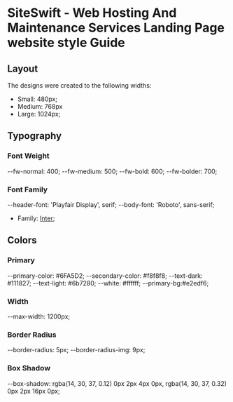 # SiteSwift - Web Hosting And Maintenance Services Landing Page website style Guide

## Layout

The designs were created to the following widths:

- Small: 480px;
- Medium: 768px
- Large: 1024px;

## Typography

### Font Weight

--fw-normal: 400;
--fw-medium: 500;
--fw-bold: 600;
--fw-bolder: 700;

### Font Family

--header-font: 'Playfair Display', serif;
--body-font: 'Roboto', sans-serif;

- Family: [Inter](href="https://fonts.googleapis.com/css2?family=Playfair+Display:wght@400;500&family=Roboto&display=swap");

## Colors

### Primary

--primary-color: #6FA5D2;
--secondary-color: #f8f8f8;
--text-dark: #111827;
--text-light: #6b7280;
--white: #ffffff;
--primary-bg:#e2edf6;

### Width

--max-width: 1200px;

### Border Radius

--border-radius: 5px;
--border-radius-img: 9px;

### Box Shadow

--box-shadow: rgba(14, 30, 37, 0.12) 0px 2px 4px 0px, rgba(14, 30, 37, 0.32) 0px 2px 16px 0px;
